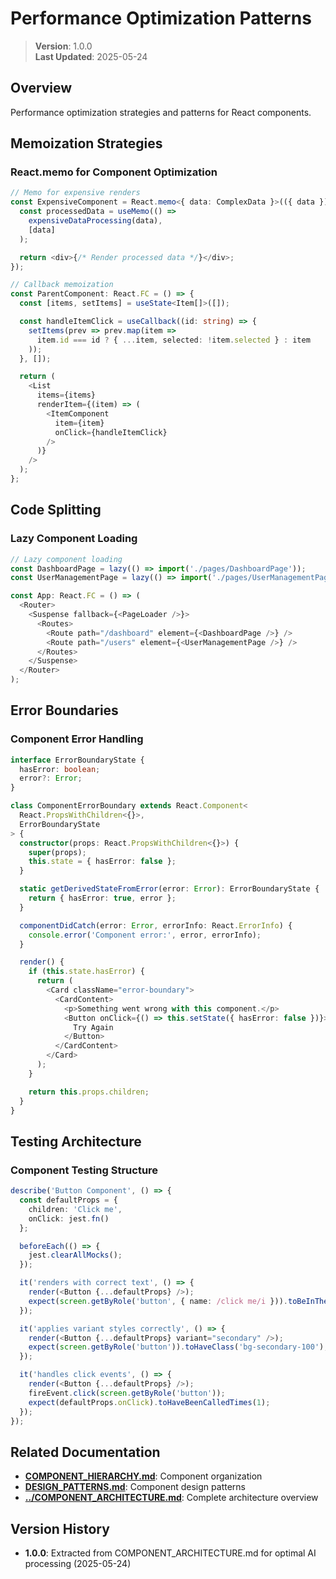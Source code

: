 
# Performance Optimization Patterns

> **Version**: 1.0.0  
> **Last Updated**: 2025-05-24

## Overview

Performance optimization strategies and patterns for React components.

## Memoization Strategies

### React.memo for Component Optimization
```typescript
// Memo for expensive renders
const ExpensiveComponent = React.memo<{ data: ComplexData }>(({ data }) => {
  const processedData = useMemo(() => 
    expensiveDataProcessing(data), 
    [data]
  );

  return <div>{/* Render processed data */}</div>;
});

// Callback memoization
const ParentComponent: React.FC = () => {
  const [items, setItems] = useState<Item[]>([]);

  const handleItemClick = useCallback((id: string) => {
    setItems(prev => prev.map(item => 
      item.id === id ? { ...item, selected: !item.selected } : item
    ));
  }, []);

  return (
    <List
      items={items}
      renderItem={(item) => (
        <ItemComponent 
          item={item} 
          onClick={handleItemClick}
        />
      )}
    />
  );
};
```

## Code Splitting

### Lazy Component Loading
```typescript
// Lazy component loading
const DashboardPage = lazy(() => import('./pages/DashboardPage'));
const UserManagementPage = lazy(() => import('./pages/UserManagementPage'));

const App: React.FC = () => (
  <Router>
    <Suspense fallback={<PageLoader />}>
      <Routes>
        <Route path="/dashboard" element={<DashboardPage />} />
        <Route path="/users" element={<UserManagementPage />} />
      </Routes>
    </Suspense>
  </Router>
);
```

## Error Boundaries

### Component Error Handling
```typescript
interface ErrorBoundaryState {
  hasError: boolean;
  error?: Error;
}

class ComponentErrorBoundary extends React.Component<
  React.PropsWithChildren<{}>,
  ErrorBoundaryState
> {
  constructor(props: React.PropsWithChildren<{}>) {
    super(props);
    this.state = { hasError: false };
  }

  static getDerivedStateFromError(error: Error): ErrorBoundaryState {
    return { hasError: true, error };
  }

  componentDidCatch(error: Error, errorInfo: React.ErrorInfo) {
    console.error('Component error:', error, errorInfo);
  }

  render() {
    if (this.state.hasError) {
      return (
        <Card className="error-boundary">
          <CardContent>
            <p>Something went wrong with this component.</p>
            <Button onClick={() => this.setState({ hasError: false })}>
              Try Again
            </Button>
          </CardContent>
        </Card>
      );
    }

    return this.props.children;
  }
}
```

## Testing Architecture

### Component Testing Structure
```typescript
describe('Button Component', () => {
  const defaultProps = {
    children: 'Click me',
    onClick: jest.fn()
  };

  beforeEach(() => {
    jest.clearAllMocks();
  });

  it('renders with correct text', () => {
    render(<Button {...defaultProps} />);
    expect(screen.getByRole('button', { name: /click me/i })).toBeInTheDocument();
  });

  it('applies variant styles correctly', () => {
    render(<Button {...defaultProps} variant="secondary" />);
    expect(screen.getByRole('button')).toHaveClass('bg-secondary-100');
  });

  it('handles click events', () => {
    render(<Button {...defaultProps} />);
    fireEvent.click(screen.getByRole('button'));
    expect(defaultProps.onClick).toHaveBeenCalledTimes(1);
  });
});
```

## Related Documentation

- **[COMPONENT_HIERARCHY.md](COMPONENT_HIERARCHY.md)**: Component organization
- **[DESIGN_PATTERNS.md](DESIGN_PATTERNS.md)**: Component design patterns
- **[../COMPONENT_ARCHITECTURE.md](../COMPONENT_ARCHITECTURE.md)**: Complete architecture overview

## Version History

- **1.0.0**: Extracted from COMPONENT_ARCHITECTURE.md for optimal AI processing (2025-05-24)
